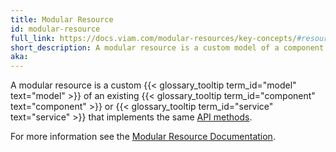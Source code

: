 ```yaml
---
title: Modular Resource
id: modular-resource
full_link: https://docs.viam.com/modular-resources/key-concepts/#resources
short_description: A modular resource is a custom model of a component or service that implements the same API methods.
aka:
---
```


A modular resource is a custom {{< glossary_tooltip term_id="model" text="model" >}} of an existing {{< glossary_tooltip term_id="component" text="component" >}} or {{< glossary_tooltip term_id="service" text="service" >}} that implements the same [API methods](https://docs.viam.com/program/apis/).

For more information see the [Modular Resource Documentation](/modular-resources/).
